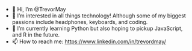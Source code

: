 - 👋 Hi, I’m @TrevorMay
- 👀 I’m interested in all things technology! Although some of my biggest passions include headphones, keyboards, and coding.
- 🌱 I’m currently learning Python but also hoping to pickup JavaScript, and R in the future.
- 📫 How to reach me: https://www.linkedin.com/in/trevordmay/
